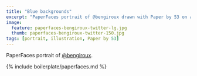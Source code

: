 ```yaml
---
title: "Blue backgrounds"
excerpt: "PaperFaces portrait of @bengiroux drawn with Paper by 53 on an iPad."
image: 
  feature: paperfaces-bengiroux-twitter-lg.jpg
  thumb: paperfaces-bengiroux-twitter-150.jpg
tags: [portrait, illustration, Paper by 53]
---
```


PaperFaces portrait of [@bengiroux](http://twitter.com/bengiroux).

{% include boilerplate/paperfaces.md %}